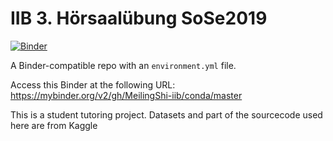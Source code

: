 # IIB 3. Hörsaalübung SoSe2019

[![Binder](https://camo.githubusercontent.com/0e31117e59b0f68b809723f2171c3bb252f752d0/687474703a2f2f6d7962696e6465722e6f72672f62616467655f6c6f676f2e737667)](https://mybinder.org/v2/gh/MeilingShi-iib/conda/master)

A Binder-compatible repo with an `environment.yml` file.

Access this Binder at the following URL:
https://mybinder.org/v2/gh/MeilingShi-iib/conda/master

This is a student tutoring project. Datasets and part of the sourcecode used here are from Kaggle  


